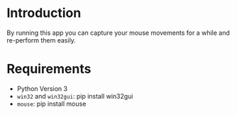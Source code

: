 # Introduction 
By running this app you can capture your mouse movements for a while and re-perform them easily.

# Requirements 
- Python Version 3 
- `win32` and `win32gui`: pip install win32gui
- `mouse`: pip install mouse
